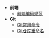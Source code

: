 - <b>前端</b>
  - [前端编码规范](./fontend/前端编码规范.md)
- <b>Git</b>
  - [Git常用命令](./git/git常用命令.md)
  - [Git仓库重命名](./git/git仓库重命名.md)